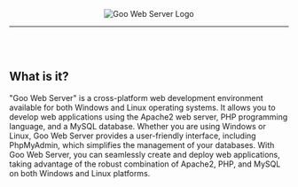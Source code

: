 <div align="center">
  <img src="https://github.com/nisayrdglll/denemee/assets/115365248/17d980b2-b2ad-49b9-84d3-133ffaf6c0d1" alt="Goo Web Server Logo">
  <hr>
</div>
<br>
<br>
<h2>What is it? </h2>
<p>
  "Goo Web Server" is a cross-platform web development environment available for both Windows and Linux operating systems. It allows you to develop web applications using the Apache2 web server, PHP programming language, and a MySQL database. Whether you are using Windows or Linux, Goo Web Server provides a user-friendly interface, including PhpMyAdmin, which simplifies the management of your databases. With Goo Web Server, you can seamlessly create and deploy web applications, taking advantage of the robust combination of Apache2, PHP, and MySQL on both Windows and Linux platforms.
</p>

